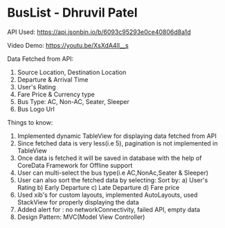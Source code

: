 # BusList - Dhruvil Patel


API Used: https://api.jsonbin.io/b/6093c95293e0ce40806d8a1d

Video Demo: https://youtu.be/XsXdA4lI__s

Data Fetched from API:
   1. Source Location, Destination Location
   2. Departure & Arrival Time
   3. User's Rating
   4. Fare Price & Currency type
   5. Bus Type: AC, Non-AC, Seater, Sleeper
   6. Bus Logo Url
  
    
Things to know:
   1. Implemented dynamic TableView for displaying data fetched from API
   2. Since fetched data is very less(i.e 5), pagination is not implemented in TableView
   3. Once data is fetched it will be saved in database with the help of CoreData Framework for Offline support
   4. User can multi-select the bus type(i.e AC,NonAc,Seater & Sleeper)
   5. User can also sort the fetched data by selecting:
        Sort by:
        a) User's Rating
        b) Early Departure
        c) Late Departure
        d) Fare price
   6. Used xib's for custom layouts, implemented AutoLayouts, used StackView for properly displaying the data
   7. Added  alert for : no networkConnectivity, failed API, empty data
   8. Design Pattern: MVC(Model View Controller)






 
